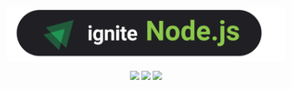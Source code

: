 <p align="center">
  <img src="https://github.com/KRochaS/api-rest-nodejs/blob/master/.github/logo.svg" width="490" >
</p>

<p align="center">	
   <img src="https://img.shields.io/badge/-Fastify-A9C195?style=flat&logoColor=white" />

  <img src="https://img.shields.io/badge/-Knex-A9C195?style=flat&logoColor=white" />
  
  <img src="https://img.shields.io/badge/-Typescript-A9C195?style=flat&logoColor=white" />
</p>

